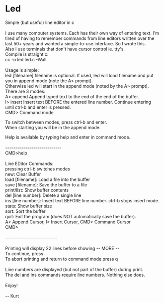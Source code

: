 # Led
Simple (but useful) line editor in c <br/>
<br/>
I use many computer systems. Each has their own way of entering text. I'm tired 
of having to remember commands from line editors written over the last 
50+ years and wanted a simple-to-use interface. So I wrote this.
<br/>
Also I use terminals that don't have cursor control ie. tty's. 
<br/>
Compile is straight c: <br/>
  cc -o led led.c -Wall
<br/>  
Usage is simple: <br/>
led [filename]   filename is optional. If used, led will load 
filename and put you in append mode (note the A> prompt). <br/>
Otherwise led will start in the append mode (noted by the A> prompt).
<br/>
There are 3 modes: <br/>
  A> append     Append typed text to the end of the end of the buffer. <br/>
  I> insert     Insert text BEFORE the entered line number. Continue entering <br/>
                until ctrl-b and enter is pressed. <br/>
  CMD>          Command mode <br/>
  
  To switch between modes, press ctrl-b and enter. <br/>
  When starting you will be in the append mode. <br/>
  
Help is available by typing help and enter in command mode. <br/>
<br/>
---------------------------- <br/>
CMD>help <br/>
<br/>
Line EDitor Commands:<br/> 
pressing ctrl-b  switches modes<br/>
new:                Clear Buffer<br/>
load [filename]:    Load a file into the buffer<br/>
save [filename]:    Save the buffer to a file<br/>
print/list:         Show buffer contents<br/>
del [line number]:  Delete a single line<br/>
ins [line number]:  Insert text BEFORE line number. ctrl-b<enter> stops insert mode.<br/>
stats:              Show buffer size<br/>
sort:               Sort the buffer<br/>
quit:               Exit the program (does NOT automatically save the buffer).<br/>
A> Append Cursor, I> Insert Cursor, CMD> Command Cursor<br/>
CMD><br/>
<br/>
--------------------------<br/>
<br/>
Printing will display 22 lines before showing -- MORE  --<br/>
To continue, press <enter><br/>
To abort printing and return to command mode press q<enter><br/>
<br/>
Line numbers are displayed (but not part of the buffer) during print.<br/>
The del and ins commands require line numbers. Nothing else does.<br/>
<br/>
Enjoy!<br/>
<br/>
 -- Kurt
 
